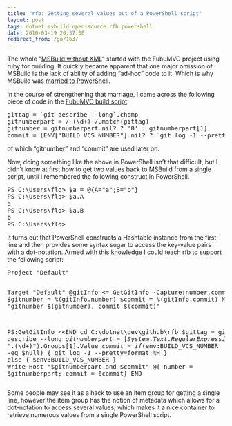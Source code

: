 ```yaml
---
title: "rfb: Getting several values out of a PowerShell script"
layout: post
tags: dotnet msbuild open-source rfb powershell
date: 2010-03-19 20:37:00
redirect_from: /go/163/
---
```


The whole “[MSBuild without XML](/go/160)“ started with the FubuMVC project using ruby for building. It quickly became apparent that one major omission of MSBuild is the lack of ability of adding “ad-hoc” code to it. Which is why MSBuild was [married to PowerShell](/go/162).

In the course of strengthening that marriage, I came across the following piece of code in the [FubuMVC build script](http://github.com/DarthFubuMVC/fubumvc/blob/master/rakefile.rb):
 <div style="padding-bottom: 0px; margin: 0px; padding-left: 0px; padding-right: 0px; display: inline; float: none; padding-top: 0px" id="scid:812469c5-0cb0-4c63-8c15-c81123a09de7:9432bbc5-0883-4a5d-8767-e81f13976ba7" class="wlWriterEditableSmartContent"><pre name="code" class="c#">gittag = `git describe --long`.chomp
gitnumberpart = /-(\d+)-/.match(gittag)
gitnumber = gitnumberpart.nil? ? '0' : gitnumberpart[1]
commit = (ENV["BUILD_VCS_NUMBER"].nil? ? `git log -1 --pretty=format:%H` : ENV["BUILD_VCS_NUMBER"])
</pre></div>

of which “gitnumber” and “commit” are used later on.

Now, doing something like the above in PowerShell isn’t that difficult, but I didn’t know at first how to get two values back to MSBuild from a single script, until I remembered the following construct in PowerShell.

<div style="padding-bottom: 0px; margin: 0px; padding-left: 0px; padding-right: 0px; display: inline; float: none; padding-top: 0px" id="scid:812469c5-0cb0-4c63-8c15-c81123a09de7:3c77af92-65c7-48a6-ae97-240d4421af6a" class="wlWriterEditableSmartContent"><pre name="code" class="c#">PS C:\Users\flq&gt; $a = @{A="a";B="b"}
PS C:\Users\flq&gt; $a.A
a
PS C:\Users\flq&gt; $a.B
b
PS C:\Users\flq&gt;</pre></div>

It turns out that PowerShell constructs a Hashtable instance from the first line and then provides some syntax sugar to access the key-value pairs with a dot-notation. Armed with this knowledge I could teach rfb to support the following script: 

<div style="padding-bottom: 0px; margin: 0px; padding-left: 0px; padding-right: 0px; display: inline; float: none; padding-top: 0px" id="scid:812469c5-0cb0-4c63-8c15-c81123a09de7:1da19d0d-13d5-4886-b0c2-0b331cd29c94" class="wlWriterEditableSmartContent"><pre name="code" class="c#">Project "Default"

  Target "Default"
    @gitInfo &lt;= GetGitInfo -Capture:number,commit
    $gitnumber = %(gitInfo.number)
    $commit = %(gitInfo.commit)
    Message "gitnumber $(gitnumber), commit $(commit)"

  PS:GetGitInfo &lt;&lt;END
    cd C:\dotnet\dev\github\rfb
    $gittag = git describe --long
    $gitnumberpart = [System.Text.RegularExpressions.Regex]::Match($gittag, "\.(\d+)").Groups[1].Value
    $commit = if ($env:BUILD_VCS_NUMBER -eq $null) { git log -1 --pretty=format:%H } else { $env:BUILD_VCS_NUMBER }
    Write-Host "$gitnumberpart and $commit"
    @{ number = $gitnumberpart; commit = $commit}
  END   </pre></div>

Some people may see it as a hack to use an item group for getting a single line, however the item group has the notion of metadata which allows for a dot-notation to access several values, which makes it a nice container to retrieve numerous values from a single PowerShell script.

<pre></pre>
